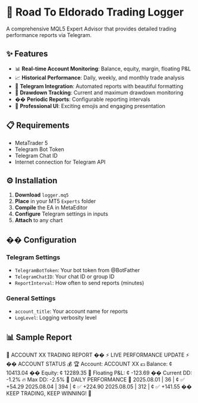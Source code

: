 # 🚀 Road To Eldorado Trading Logger

A comprehensive MQL5 Expert Advisor that provides detailed trading performance reports via Telegram.

## ✨ Features

- 📊 **Real-time Account Monitoring**: Balance, equity, margin, floating P&L
- 📈 **Historical Performance**: Daily, weekly, and monthly trade analysis
- 💬 **Telegram Integration**: Automated reports with beautiful formatting
- 🎯 **Drawdown Tracking**: Current and maximum drawdown monitoring
- �� **Periodic Reports**: Configurable reporting intervals
- 💎 **Professional UI**: Exciting emojis and engaging presentation

## 📋 Requirements

- MetaTrader 5
- Telegram Bot Token
- Telegram Chat ID
- Internet connection for Telegram API

## ⚙️ Installation

1. **Download** `logger.mq5`
2. **Place** in your MT5 `Experts` folder
3. **Compile** the EA in MetaEditor
4. **Configure** Telegram settings in inputs
5. **Attach** to any chart

## �� Configuration

### Telegram Settings
- `TelegramBotToken`: Your bot token from @BotFather
- `TelegramChatID`: Your chat ID or group ID
- `ReportInterval`: How often to send reports (minutes)

### General Settings
- `account_title`: Your account name for reports
- `LogLevel`: Logging verbosity level

## 📊 Sample Report
🚀 ACCOUNT XX TRADING REPORT ��
⚡ LIVE PERFORMANCE UPDATE ⚡
�� ACCOUNT STATUS 💰
🏆 Account: ACCOUNT XX
💵 Balance: ¢ 10413.04
�� Equity: ¢ 12289.35
💎 Floating P&L: ¢ -123.69
�� Current DD: -1.2%
🔥 Max DD: -2.5%
📅 DAILY PERFORMANCE 📅
2025.08.01 | 36 | ¢ ✅ +54.29
2025.08.04 | 394 | ¢ ✅ +224.90
2025.08.05 | 312 | ¢ ✅ +141.55
�� KEEP TRADING, KEEP WINNING! 💪
